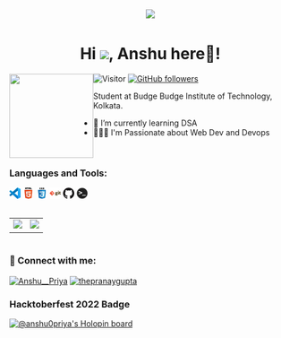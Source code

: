 <h1 align="center">
  <img src="https://readme-typing-svg.herokuapp.com/?lines=Hello,+There!🙏;Welcome🙇‍♀️+to+my+profile&center=true&size=30"></h1>
<h1 align ="center">Hi <img src="https://github.com/TheDudeThatCode/TheDudeThatCode/blob/master/Assets/Hi.gif" width="29px">, Anshu here🌸!</h1>
<img align="left" width="150" height="150" src="https://github.com/M0nica/M0nica/blob/main/octomonica/m0nica-octocat-rotating.gif?raw=true"></a>

 ![Visitor](https://visitor-badge.laobi.icu/badge?page_id=1anshu-56.repoName) [![GitHub followers](https://img.shields.io/github/followers/1anshu-56.svg?style=social&label=Follow)](https://github.com/1anshu-56?tab=following)<br/>
  
Student at Budge Budge Institute of Technology, Kolkata.
- 🌱 I’m currently learning DSA
- 👨🏽‍💻 I'm Passionate about Web Dev and Devops<br/>

<br />

### Languages and Tools:

<code><img height="20" src="https://raw.githubusercontent.com/github/explore/80688e429a7d4ef2fca1e82350fe8e3517d3494d/topics/visual-studio-code/visual-studio-code.png"></code>
<code><img height="20" src="https://raw.githubusercontent.com/github/explore/80688e429a7d4ef2fca1e82350fe8e3517d3494d/topics/html/html.png"></code>
<code><img height="20" src="https://raw.githubusercontent.com/github/explore/80688e429a7d4ef2fca1e82350fe8e3517d3494d/topics/css/css.png"></code>
<code><img height="20" src="https://raw.githubusercontent.com/github/explore/80688e429a7d4ef2fca1e82350fe8e3517d3494d/topics/git/git.png"></code>
<code><img height="20" src="https://raw.githubusercontent.com/github/explore/78df643247d429f6cc873026c0622819ad797942/topics/github/github.png"></code>
<code><img height="20" src="https://raw.githubusercontent.com/github/explore/80688e429a7d4ef2fca1e82350fe8e3517d3494d/topics/terminal/terminal.png"></code>  
<br />
    <table>
    <tr>
      <td align="left">
        <img width="500" src="https://github-readme-stats-plum-eta.vercel.app/api?username=1anshu-56&show_icons=true&theme=tokyonight" />
      </td>
    </td>
  <td align="right">
      <img width="500%" src="https://github-readme-streak-stats.herokuapp.com/?user=1anshu-56&show_icons=true&theme=tokyonight" />
</td>
  </tr>
  </table>
  
  <h1>
  
### 👀 Connect with me:
  
  <a href="https://twitter.com/Anshu__Priya" target="blank"><img align="center" src="https://raw.githubusercontent.com/rahuldkjain/github-profile-readme-generator/master/src/images/icons/Social/twitter.svg" alt="Anshu__Priya" height="30" width="40" /></a>
<a href="https://www.linkedin.com/in/anshu-p-9a0674200/" target="blank"><img align="center" src="https://raw.githubusercontent.com/rahuldkjain/github-profile-readme-generator/master/src/images/icons/Social/linked-in-alt.svg" alt="thepranaygupta" height="30" width="40" /></a>


<!-- [<img align="left" alt="anshupriya | Twitter" width="21px" src="https://cdn.jsdelivr.net/npm/simple-icons@v3/icons/twitter.svg" />][twitter] -->
<!-- [<img align="left" alt="anshupriya | LinkedIn" width="21px" src="https://cdn.jsdelivr.net/npm/simple-icons@v3/icons/linkedin.svg" />][linkedin] -->

<!-- references -->

[twitter]: https://twitter.com/Anshu__Priya
<!-- [instagram]: https://instagram.com/souvikrajsingh -->
<!-- [quora]: https://www.quora.com/profile/Souvik-Raj-Singh -->
[linkedin]: https://www.linkedin.com/in/anshu-p-9a0674200/
  
 ### Hacktoberfest 2022 Badge 
   [![@anshu0priya's Holopin board](https://holopin.me/anshu0priya)](https://holopin.io/@anshu0priya)

